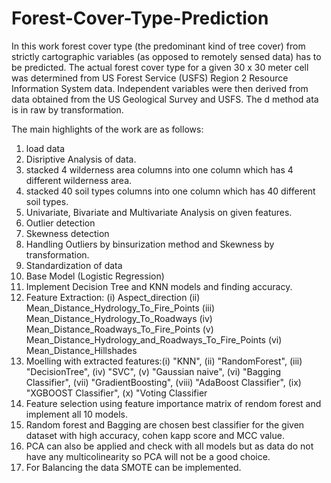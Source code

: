 # Forest-Cover-Type-Prediction
In this work forest cover type (the predominant kind of tree cover) from strictly cartographic variables 
(as opposed to remotely sensed data) has to be predicted. The actual forest cover type for a given 30 x 30 
meter cell was determined from US Forest Service (USFS) Region 2 Resource Information System data. Independent
variables were then derived from data obtained from the US Geological Survey and USFS. The d method ata is in raw by transformation.


The main highlights of the work are as follows:
1. load data
2. Disriptive Analysis of data.
3. stacked 4 wilderness area columns into one column which has 4 different wilderness area.
4. stacked 40 soil types columns into one column which has 40 different soil types.
5. Univariate, Bivariate and Multivariate Analysis on given features.
6. Outlier detection
7. Skewness detection
8. Handling Outliers by binsurization method and Skewness by transformation.
9. Standardization of data
10. Base Model (Logistic Regression)
11. Implement Decision Tree and KNN models and finding accuracy.
12. Feature Extraction: (i) Aspect_direction
                        (ii) Mean_Distance_Hydrology_To_Fire_Points
                        (iii) Mean_Distance_Hydrology_To_Roadways
                        (iv) Mean_Distance_Roadways_To_Fire_Points
                        (v) Mean_Distance_Hydrology_and_Roadways_To_Fire_Points
                        (vi) Mean_Distance_Hillshades
13. Moelling with extracted features:(i)    "KNN",
                                     (ii)   "RandomForest",
                                     (iii)  "DecisionTree",
                                     (iv)   "SVC",
                                     (v)    "Gaussian naive",
                                     (vi)   "Bagging Classifier",
                                     (vii)  "GradientBoosting",
                                     (viii) "AdaBoost Classifier",
                                     (ix)   "XGBOOST Classifier",
                                     (x)    "Voting Classifier
14. Feature selection using feature importance matrix of rendom forest and implement all 10 models.
15. Random forest and Bagging are chosen best classifier for the given dataset with high accuracy, cohen kapp score and MCC value.
16. PCA can also be applied and check with all models but as data do not have any multicolinearity so PCA will not be a good choice.
17. For Balancing the data SMOTE can be implemented.
